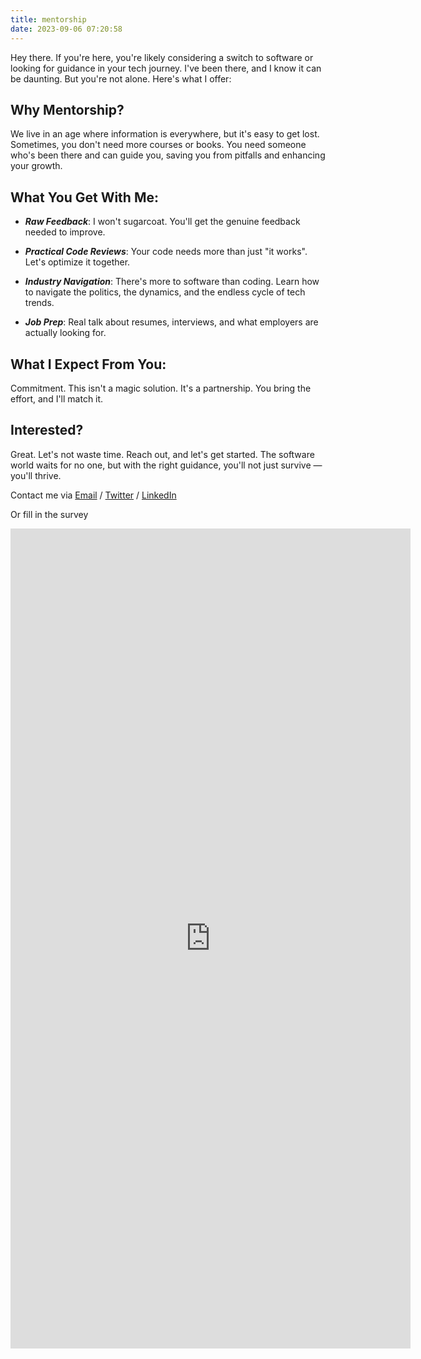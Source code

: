 ```yaml
---
title: mentorship
date: 2023-09-06 07:20:58
---
```


Hey there. If you're here, you're likely considering a switch to software or looking for guidance in your tech journey. I've been there, and I know it can be daunting. But you're not alone. Here's what I offer:

## Why Mentorship?
We live in an age where information is everywhere, but it's easy to get lost. Sometimes, you don't need more courses or books. You need someone who's been there and can guide you, saving you from pitfalls and enhancing your growth.

## What You Get With Me:
* ***Raw Feedback***: I won't sugarcoat. You'll get the genuine feedback needed to improve.

* ***Practical Code Reviews***: Your code needs more than just "it works". Let's optimize it together.

* ***Industry Navigation***: There's more to software than coding. Learn how to navigate the politics, the dynamics, and the endless cycle of tech trends.

* ***Job Prep***: Real talk about resumes, interviews, and what employers are actually looking for.

## What I Expect From You:
Commitment. This isn't a magic solution. It's a partnership. You bring the effort, and I'll match it.

## Interested?
Great. Let's not waste time. Reach out, and let's get started. The software world waits for no one, but with the right guidance, you'll not just survive — you'll thrive.

Contact me via [Email](mailto:eliran9692@gmail.com) / [Twitter](https://twitter.com/_eltur) / [LinkedIn](https://www.linkedin.com/in/eliran-turgeman/)

Or fill in the survey

<iframe src="https://docs.google.com/forms/d/e/1FAIpQLSepKAsblkmm9ATktETxe77IGxOIp75DgMgXBE19aOpbi-B39g/viewform?embedded=true" width="640" height="1312" frameborder="0" marginheight="0" marginwidth="0">Loading…</iframe>